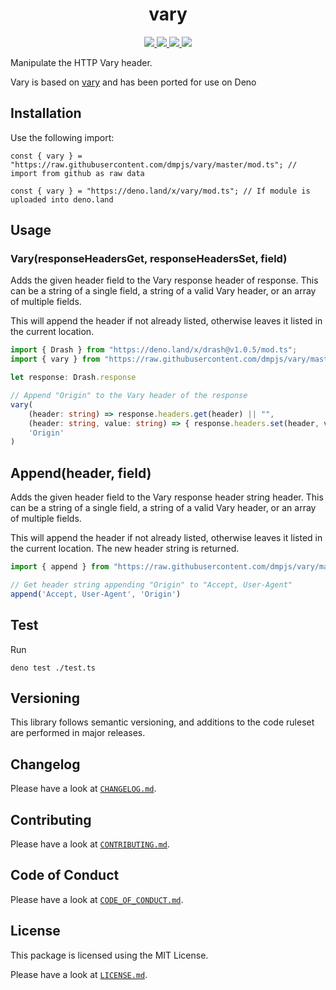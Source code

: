 <h1 align="center">vary</h1>
<p align="center">
    <a href="https://github.com/dmpjs/vary/releases">
        <img src="https://img.shields.io/github/release/dmpjs/vary.svg?color=bright_green&label=latest&style=flat-square">
    </a>
    <a href="https://github.com/dmpjs/vary/actions">
        <img src="https://img.shields.io/github/workflow/status/dmpjs/vary/Continuous%20Integration/master?label=ci&style=flat-square">
    </a>
    <a href="https://github.com/semantic-release/semantic-release">
        <img src="https://img.shields.io/badge/%20%20%F0%9F%93%A6%F0%9F%9A%80-semantic--release-e10079.svg?style=flat-square">
    </a>
    <a href="https://opensource.org/licenses/MIT">
        <img src="https://img.shields.io/badge/license-MIT-brightgreen.svg?style=flat-square">
    </a>
</p>

Manipulate the HTTP Vary header.

Vary is based on [vary](https://www.npmjs.com/package/vary) and has been ported for use on Deno

## Installation

Use the following import:

```
const { vary } = "https://raw.githubusercontent.com/dmpjs/vary/master/mod.ts"; // import from github as raw data

const { vary } = "https://deno.land/x/vary/mod.ts"; // If module is uploaded into deno.land
```

## Usage

### Vary(responseHeadersGet, responseHeadersSet, field)

Adds the given header field to the Vary response header of response. This can be a string of a single field, a string of a valid Vary header, or an array of multiple fields.

This will append the header if not already listed, otherwise leaves it listed in the current location.

```typescript
import { Drash } from "https://deno.land/x/drash@v1.0.5/mod.ts";
import { vary } from "https://raw.githubusercontent.com/dmpjs/vary/master/mod.ts";

let response: Drash.response

// Append "Origin" to the Vary header of the response
vary(
    (header: string) => response.headers.get(header) || "",
    (header: string, value: string) => { response.headers.set(header, value)},
    'Origin'
)
```

## Append(header, field)

Adds the given header field to the Vary response header string header. This can be a string of a single field, a string of a valid Vary header, or an array of multiple fields.

This will append the header if not already listed, otherwise leaves it listed in the current location. The new header string is returned.

```typescript
import { append } from "https://raw.githubusercontent.com/dmpjs/vary/master/mod.ts";

// Get header string appending "Origin" to "Accept, User-Agent"
append('Accept, User-Agent', 'Origin')
```

## Test

Run

```
deno test ./test.ts
```

## Versioning

This library follows semantic versioning, and additions to the code ruleset are performed in major releases.

## Changelog

Please have a look at [`CHANGELOG.md`](CHANGELOG.md).

## Contributing

Please have a look at [`CONTRIBUTING.md`](.github/CONTRIBUTING.md).

## Code of Conduct

Please have a look at [`CODE_OF_CONDUCT.md`](.github/CODE_OF_CONDUCT.md).

## License

This package is licensed using the MIT License.

Please have a look at [`LICENSE.md`](LICENSE.md).

